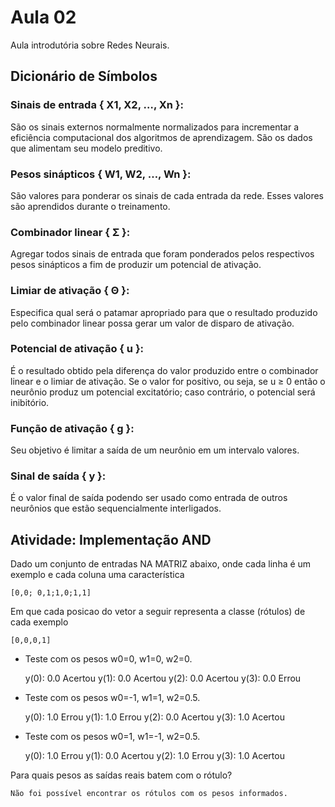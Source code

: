 # Aula 02

Aula introdutória sobre Redes Neurais.

## Dicionário de Símbolos

### Sinais de entrada { X1, X2, …, Xn }: 

São os sinais externos normalmente normalizados
para incrementar a eficiência computacional dos algoritmos de aprendizagem. São os
dados que alimentam seu modelo preditivo.

### Pesos sinápticos { W1, W2, …, Wn }: 

São valores para ponderar os sinais de cada
entrada da rede. Esses valores são aprendidos durante o treinamento.

### Combinador linear { Σ }: 

Agregar todos sinais de entrada que foram ponderados pelos
respectivos pesos sinápticos a fim de produzir um potencial de ativação.

### Limiar de ativação { Θ }: 

Especifica qual será o patamar apropriado para que o resultado
produzido pelo combinador linear possa gerar um valor de disparo de ativação.

### Potencial de ativação { u }: 

É o resultado obtido pela diferença do valor
produzido entre o combinador linear e o limiar de ativação. Se o valor for
positivo, ou seja, se u ≥ 0 então o neurônio produz um potencial excitatório;
caso contrário, o potencial será inibitório.

### Função de ativação { g }: 

Seu objetivo é limitar a saída de um neurônio em
um intervalo valores.

### Sinal de saída { y }: 

É o valor final de saída podendo ser usado como
entrada de outros neurônios que estão sequencialmente interligados.


## Atividade: Implementação AND

Dado um conjunto de entradas NA MATRIZ abaixo, onde cada linha é um exemplo e cada
coluna uma característica

```
[0,0; 0,1;1,0;1,1]
```

Em que cada posicao do vetor a seguir representa a classe (rótulos) de cada exemplo

```
[0,0,0,1]
```

* Teste com os pesos w0=0, w1=0, w2=0.

    y(0): 0.0
    Acertou
    y(1): 0.0
    Acertou
    y(2): 0.0
    Acertou
    y(3): 0.0
    Errou

* Teste com os pesos w0=-1, w1=1, w2=0.5.

    y(0): 1.0
    Errou
    y(1): 1.0
    Errou
    y(2): 0.0
    Acertou
    y(3): 1.0
    Acertou

* Teste com os pesos w0=1, w1=-1, w2=0.5.

    y(0): 1.0
    Errou
    y(1): 0.0
    Acertou
    y(2): 1.0
    Errou
    y(3): 1.0
    Acertou

Para quais pesos as saídas reais batem com o rótulo? 

    Não foi possível encontrar os rótulos com os pesos informados.